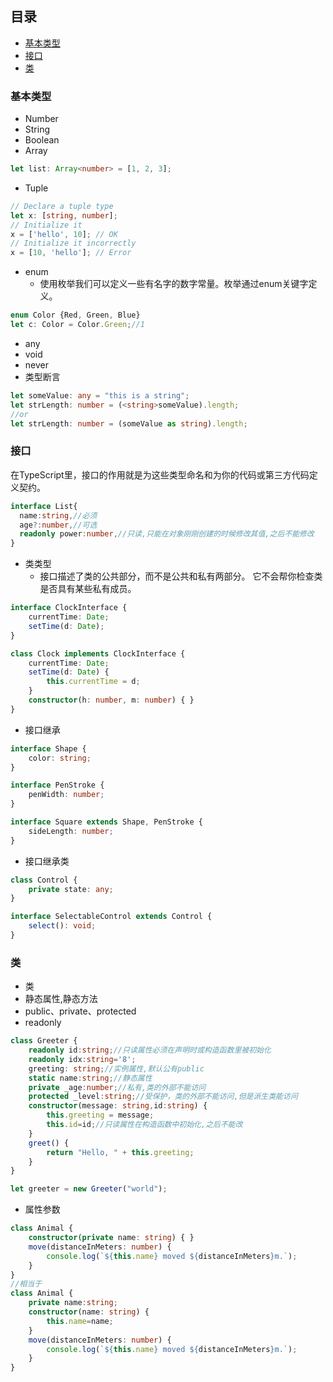 ## 目录
- [基本类型](#基本类型)
- [接口](#接口)
- [类](#类)


### 基本类型

- Number
- String
- Boolean
- Array
```ts
let list: Array<number> = [1, 2, 3];
```
- Tuple
```ts
// Declare a tuple type
let x: [string, number];
// Initialize it
x = ['hello', 10]; // OK
// Initialize it incorrectly
x = [10, 'hello']; // Error
```
- enum
  - 使用枚举我们可以定义一些有名字的数字常量。枚举通过enum关键字定义。
```ts
enum Color {Red, Green, Blue}
let c: Color = Color.Green;//1
```
- any
- void
- never
- 类型断言
```ts
let someValue: any = "this is a string";
let strLength: number = (<string>someValue).length;
//or
let strLength: number = (someValue as string).length;
```
### 接口
在TypeScript里，接口的作用就是为这些类型命名和为你的代码或第三方代码定义契约。
```ts
interface List{
  name:string,//必须
  age?:number,//可选
  readonly power:number,//只读,只能在对象刚刚创建的时候修改其值,之后不能修改  
}
```
- 类类型
  - 接口描述了类的公共部分，而不是公共和私有两部分。 它不会帮你检查类是否具有某些私有成员。
```ts
interface ClockInterface {
    currentTime: Date;
    setTime(d: Date);
}

class Clock implements ClockInterface {
    currentTime: Date;
    setTime(d: Date) {
        this.currentTime = d;
    }
    constructor(h: number, m: number) { }
}
```
- 接口继承
```ts
interface Shape {
    color: string;
}

interface PenStroke {
    penWidth: number;
}

interface Square extends Shape, PenStroke {
    sideLength: number;
}
```
- 接口继承类
```ts
class Control {
    private state: any;
}

interface SelectableControl extends Control {
    select(): void;
}
```
### 类
- 类
- 静态属性,静态方法
- public、private、protected
- readonly
```ts
class Greeter {
    readonly id:string;//只读属性必须在声明时或构造函数里被初始化
    readonly idx:string='8';
    greeting: string;//实例属性,默认公有public
    static name:string;//静态属性
    private _age:number;//私有,类的外部不能访问
    protected _level:string;//受保护，类的外部不能访问,但是派生类能访问
    constructor(message: string,id:string) {
        this.greeting = message;
        this.id=id;//只读属性在构造函数中初始化,之后不能改
    }
    greet() {
        return "Hello, " + this.greeting;
    }
}

let greeter = new Greeter("world");
```
- 属性参数
```ts
class Animal {
    constructor(private name: string) { }
    move(distanceInMeters: number) {
        console.log(`${this.name} moved ${distanceInMeters}m.`);
    }
}
//相当于
class Animal {
    private name:string;
    constructor(name: string) {
        this.name=name;
    }
    move(distanceInMeters: number) {
        console.log(`${this.name} moved ${distanceInMeters}m.`);
    }
}

```


